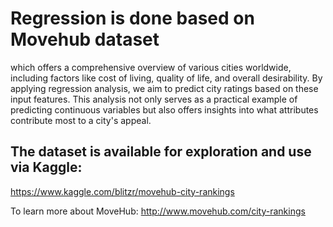 # Regression is done based on Movehub dataset
which offers a comprehensive overview of various cities worldwide, including factors like cost of living, quality of life, and overall desirability. By applying regression analysis, we aim to predict city ratings based on these input features. This analysis not only serves as a practical example of predicting continuous variables but also offers insights into what attributes contribute most to a city's appeal.
## The dataset is available for exploration and use via Kaggle:
https://www.kaggle.com/blitzr/movehub-city-rankings


To learn more about MoveHub: http://www.movehub.com/city-rankings


